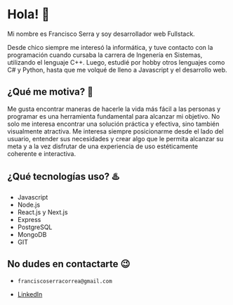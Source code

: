 # Hola! :wave:

Mi nombre es Francisco Serra y soy desarrollador web Fullstack.

Desde chico siempre me interesó la informática, y tuve contacto con la programación cuando cursaba la carrera de Ingenería en Sistemas, utilizando el lenguaje C++. Luego,
estudié por hobby otros lenguajes como C# y Python, hasta que me volqué de lleno a Javascript y el desarrollo web.

## ¿Qué me motiva? :running:

Me gusta encontrar maneras de hacerle la vida más fácil a las personas y programar es una herramienta fundamental para alcanzar mi objetivo. No solo me interesa encontrar una solución práctica y efectiva, sino también visualmente atractiva. Me interesa siempre posicionarme desde el lado del usuario, entender sus necesidades y crear algo que le permita alcanzar su meta y a la vez disfrutar de una experiencia de uso estéticamente coherente e interactiva.

## ¿Qué tecnologías uso? :hotsprings:

- Javascript
- Node.js
- React.js y Next.js
- Express
- PostgreSQL
- MongoDB
- GIT

## No dudes en contactarte :wink:

- ```
  franciscoserracorrea@gmail.com
  ```
- [LinkedIn](https://www.linkedin.com/in/francisco-serra-533087239/)
